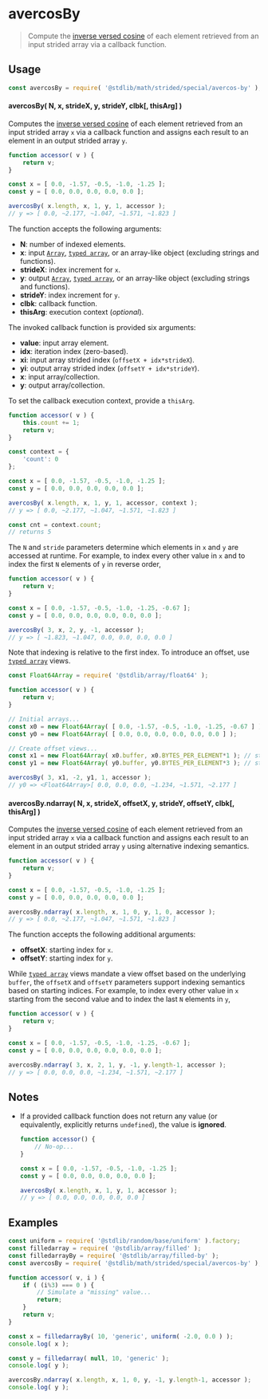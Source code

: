 <!--

@license Apache-2.0

Copyright (c) 2021 The Stdlib Authors.

Licensed under the Apache License, Version 2.0 (the "License");
you may not use this file except in compliance with the License.
You may obtain a copy of the License at

   http://www.apache.org/licenses/LICENSE-2.0

Unless required by applicable law or agreed to in writing, software
distributed under the License is distributed on an "AS IS" BASIS,
WITHOUT WARRANTIES OR CONDITIONS OF ANY KIND, either express or implied.
See the License for the specific language governing permissions and
limitations under the License.

-->

<!-- lint disable maximum-heading-length -->

# avercosBy

> Compute the [inverse versed cosine][@stdlib/math/base/special/avercos] of each element retrieved from an input strided array via a callback function.

<section class="intro">

</section>

<!-- /.intro -->

<section class="usage">

## Usage

```javascript
const avercosBy = require( '@stdlib/math/strided/special/avercos-by' );
```

#### avercosBy( N, x, strideX, y, strideY, clbk\[, thisArg] )

Computes the [inverse versed cosine][@stdlib/math/base/special/avercos] of each element retrieved from an input strided array `x` via a callback function and assigns each result to an element in an output strided array `y`.

```javascript
function accessor( v ) {
    return v;
}

const x = [ 0.0, -1.57, -0.5, -1.0, -1.25 ];
const y = [ 0.0, 0.0, 0.0, 0.0, 0.0 ];

avercosBy( x.length, x, 1, y, 1, accessor );
// y => [ 0.0, ~2.177, ~1.047, ~1.571, ~1.823 ]
```

The function accepts the following arguments:

-   **N**: number of indexed elements.
-   **x**: input [`Array`][mdn-array], [`typed array`][mdn-typed-array], or an array-like object (excluding strings and functions).
-   **strideX**: index increment for `x`.
-   **y**: output [`Array`][mdn-array], [`typed array`][mdn-typed-array], or an array-like object (excluding strings and functions).
-   **strideY**: index increment for `y`.
-   **clbk**: callback function.
-   **thisArg**: execution context (_optional_).

The invoked callback function is provided six arguments:

-   **value**: input array element.
-   **idx**: iteration index (zero-based).
-   **xi**: input array strided index (`offsetX + idx*strideX`).
-   **yi**: output array strided index (`offsetY + idx*strideY`).
-   **x**: input array/collection.
-   **y**: output array/collection.

To set the callback execution context, provide a `thisArg`.

```javascript
function accessor( v ) {
    this.count += 1;
    return v;
}

const context = {
    'count': 0
};

const x = [ 0.0, -1.57, -0.5, -1.0, -1.25 ];
const y = [ 0.0, 0.0, 0.0, 0.0, 0.0 ];

avercosBy( x.length, x, 1, y, 1, accessor, context );
// y => [ 0.0, ~2.177, ~1.047, ~1.571, ~1.823 ]

const cnt = context.count;
// returns 5
```

The `N` and `stride` parameters determine which elements in `x` and `y` are accessed at runtime. For example, to index every other value in `x` and to index the first `N` elements of `y` in reverse order,

```javascript
function accessor( v ) {
    return v;
}

const x = [ 0.0, -1.57, -0.5, -1.0, -1.25, -0.67 ];
const y = [ 0.0, 0.0, 0.0, 0.0, 0.0, 0.0 ];

avercosBy( 3, x, 2, y, -1, accessor );
// y => [ ~1.823, ~1.047, 0.0, 0.0, 0.0, 0.0 ]
```

Note that indexing is relative to the first index. To introduce an offset, use [`typed array`][mdn-typed-array] views.

```javascript
const Float64Array = require( '@stdlib/array/float64' );

function accessor( v ) {
    return v;
}

// Initial arrays...
const x0 = new Float64Array( [ 0.0, -1.57, -0.5, -1.0, -1.25, -0.67 ] );
const y0 = new Float64Array( [ 0.0, 0.0, 0.0, 0.0, 0.0, 0.0 ] );

// Create offset views...
const x1 = new Float64Array( x0.buffer, x0.BYTES_PER_ELEMENT*1 ); // start at 2nd element
const y1 = new Float64Array( y0.buffer, y0.BYTES_PER_ELEMENT*3 ); // start at 4th element

avercosBy( 3, x1, -2, y1, 1, accessor );
// y0 => <Float64Array>[ 0.0, 0.0, 0.0, ~1.234, ~1.571, ~2.177 ]
```

#### avercosBy.ndarray( N, x, strideX, offsetX, y, strideY, offsetY, clbk\[, thisArg] )

Computes the [inverse versed cosine][@stdlib/math/base/special/avercos] of each element retrieved from an input strided array `x` via a callback function and assigns each result to an element in an output strided array `y` using alternative indexing semantics.

```javascript
function accessor( v ) {
    return v;
}

const x = [ 0.0, -1.57, -0.5, -1.0, -1.25 ];
const y = [ 0.0, 0.0, 0.0, 0.0, 0.0 ];

avercosBy.ndarray( x.length, x, 1, 0, y, 1, 0, accessor );
// y => [ 0.0, ~2.177, ~1.047, ~1.571, ~1.823 ]
```

The function accepts the following additional arguments:

-   **offsetX**: starting index for `x`.
-   **offsetY**: starting index for `y`.

While [`typed array`][mdn-typed-array] views mandate a view offset based on the underlying `buffer`, the `offsetX` and `offsetY` parameters support indexing semantics based on starting indices. For example, to index every other value in `x` starting from the second value and to index the last `N` elements in `y`,

```javascript
function accessor( v ) {
    return v;
}

const x = [ 0.0, -1.57, -0.5, -1.0, -1.25, -0.67 ];
const y = [ 0.0, 0.0, 0.0, 0.0, 0.0, 0.0 ];

avercosBy.ndarray( 3, x, 2, 1, y, -1, y.length-1, accessor );
// y => [ 0.0, 0.0, 0.0, ~1.234, ~1.571, ~2.177 ]
```

</section>

<!-- /.usage -->

<section class="notes">

## Notes

-   If a provided callback function does not return any value (or equivalently, explicitly returns `undefined`), the value is **ignored**.

    ```javascript
    function accessor() {
        // No-op...
    }

    const x = [ 0.0, -1.57, -0.5, -1.0, -1.25 ];
    const y = [ 0.0, 0.0, 0.0, 0.0, 0.0 ];

    avercosBy( x.length, x, 1, y, 1, accessor );
    // y => [ 0.0, 0.0, 0.0, 0.0, 0.0 ]
    ```

</section>

<!-- /.notes -->

<section class="examples">

## Examples

<!-- eslint no-undef: "error" -->

```javascript
const uniform = require( '@stdlib/random/base/uniform' ).factory;
const filledarray = require( '@stdlib/array/filled' );
const filledarrayBy = require( '@stdlib/array/filled-by' );
const avercosBy = require( '@stdlib/math/strided/special/avercos-by' );

function accessor( v, i ) {
    if ( (i%3) === 0 ) {
        // Simulate a "missing" value...
        return;
    }
    return v;
}

const x = filledarrayBy( 10, 'generic', uniform( -2.0, 0.0 ) );
console.log( x );

const y = filledarray( null, 10, 'generic' );
console.log( y );

avercosBy.ndarray( x.length, x, 1, 0, y, -1, y.length-1, accessor );
console.log( y );
```

</section>

<!-- /.examples -->

<!-- Section for related `stdlib` packages. Do not manually edit this section, as it is automatically populated. -->

<section class="related">

</section>

<!-- /.related -->

<!-- Section for all links. Make sure to keep an empty line after the `section` element and another before the `/section` close. -->

<section class="links">

[mdn-array]: https://developer.mozilla.org/en-US/docs/Web/JavaScript/Reference/Global_Objects/Array

[mdn-typed-array]: https://developer.mozilla.org/en-US/docs/Web/JavaScript/Reference/Global_Objects/TypedArray

[@stdlib/math/base/special/avercos]: https://github.com/stdlib-js/stdlib/tree/develop/lib/node_modules/%40stdlib/math/base/special/avercos

</section>

<!-- /.links -->
